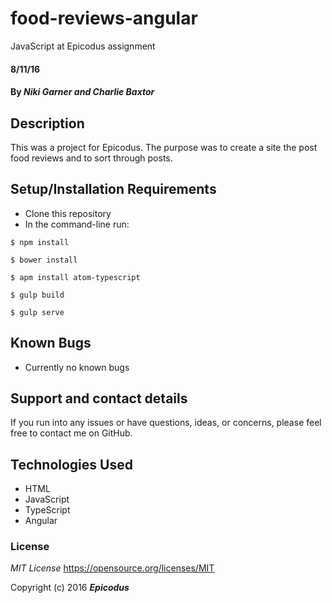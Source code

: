 # food-reviews-angular
JavaScript at Epicodus assignment

#### 8/11/16

#### By _**Niki Garner and Charlie Baxtor**_

## Description
This was a project for Epicodus. The purpose was to create a site the post food reviews and to sort through posts.
## Setup/Installation Requirements

* Clone this repository
* In the command-line run:
```
$ npm install
```
```
$ bower install
```
```
$ apm install atom-typescript
```
```
$ gulp build
```
```
$ gulp serve
```



## Known Bugs

* Currently no known bugs

## Support and contact details

If you run into any issues or have questions, ideas, or concerns, please feel free to contact me on GitHub.

## Technologies Used

* HTML
* JavaScript
* TypeScript
* Angular


### License

*MIT License*
<a href="https://opensource.org/licenses/MIT">https://opensource.org/licenses/MIT</a>

Copyright (c) 2016 **_Epicodus_**


